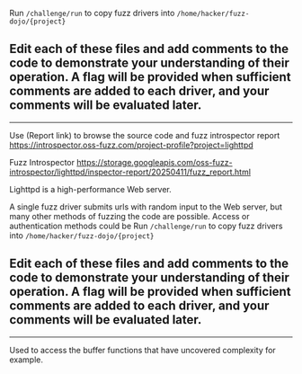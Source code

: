 Run `/challenge/run` to copy fuzz drivers into `/home/hacker/fuzz-dojo/{project}`

Edit each of these files and add comments to the code to demonstrate your understanding of their operation. A flag will be provided when sufficient comments are added to each driver, and your comments will be evaluated later.
-

---

Use (Report link) to browse the source code and fuzz introspector report https://introspector.oss-fuzz.com/project-profile?project=lighttpd

Fuzz Introspector
https://storage.googleapis.com/oss-fuzz-introspector/lighttpd/inspector-report/20250411/fuzz_report.html

Lighttpd is a high-performance Web server.

A single fuzz driver submits urls with random input to the Web server, but many other methods of fuzzing the code are possible.  Access or authentication methods could be Run `/challenge/run` to copy fuzz drivers into `/home/hacker/fuzz-dojo/{project}`

Edit each of these files and add comments to the code to demonstrate your understanding of their operation. A flag will be provided when sufficient comments are added to each driver, and your comments will be evaluated later.
-

---

Used to access the buffer functions that have uncovered complexity for example.
